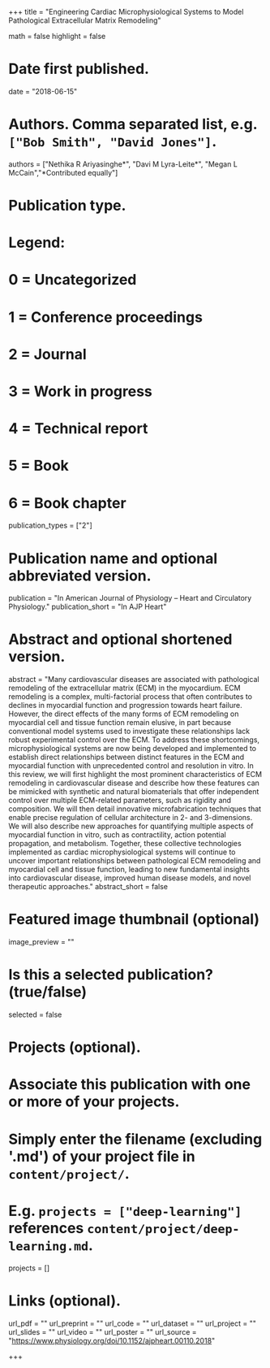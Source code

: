 +++
title = "Engineering Cardiac Microphysiological Systems to Model Pathological Extracellular Matrix Remodeling"

math = false
highlight = false

# Date first published.
date = "2018-06-15"

# Authors. Comma separated list, e.g. `["Bob Smith", "David Jones"]`.
authors = ["Nethika R Ariyasinghe\*", "Davi M Lyra-Leite\*", "Megan L McCain","\*Contributed equally"]

# Publication type.
# Legend:
# 0 = Uncategorized
# 1 = Conference proceedings
# 2 = Journal
# 3 = Work in progress
# 4 = Technical report
# 5 = Book
# 6 = Book chapter
publication_types = ["2"]

# Publication name and optional abbreviated version.
publication = "In American Journal of Physiology – Heart and Circulatory Physiology."
publication_short = "In AJP Heart"

# Abstract and optional shortened version.
abstract = "Many cardiovascular diseases are associated with pathological remodeling of the extracellular matrix (ECM) in the myocardium. ECM remodeling is a complex, multi-factorial process that often contributes to declines in myocardial function and progression towards heart failure. However, the direct effects of the many forms of ECM remodeling on myocardial cell and tissue function remain elusive, in part because conventional model systems used to investigate these relationships lack robust experimental control over the ECM. To address these shortcomings, microphysiological systems are now being developed and implemented to establish direct relationships between distinct features in the ECM and myocardial function with unprecedented control and resolution in vitro. In this review, we will first highlight the most prominent characteristics of ECM remodeling in cardiovascular disease and describe how these features can be mimicked with synthetic and natural biomaterials that offer independent control over multiple ECM-related parameters, such as rigidity and composition. We will then detail innovative microfabrication techniques that enable precise regulation of cellular architecture in 2- and 3-dimensions. We will also describe new approaches for quantifying multiple aspects of myocardial function in vitro, such as contractility, action potential propagation, and metabolism. Together, these collective technologies implemented as cardiac microphysiological systems will continue to uncover important relationships between pathological ECM remodeling and myocardial cell and tissue function, leading to new fundamental insights into cardiovascular disease, improved human disease models, and novel therapeutic approaches."
abstract_short = false

# Featured image thumbnail (optional)
image_preview = ""

# Is this a selected publication? (true/false)
selected = false

# Projects (optional).
#   Associate this publication with one or more of your projects.
#   Simply enter the filename (excluding '.md') of your project file in `content/project/`.
#   E.g. `projects = ["deep-learning"]` references `content/project/deep-learning.md`.
projects = []

# Links (optional).
url_pdf = ""
url_preprint = ""
url_code = ""
url_dataset = ""
url_project = ""
url_slides = ""
url_video = ""
url_poster = ""
url_source = "https://www.physiology.org/doi/10.1152/ajpheart.00110.2018"

+++